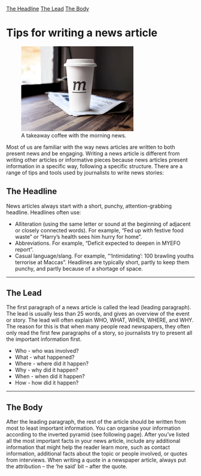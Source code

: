 [The Headline](#the-headline) [The Lead](#the-lead) [The Body](#the-body)

# Tips for writing a news article

<figure><img src="coffee.jpeg" width="300" alt="A takeaway coffee with the morning news." /><figcaption aria-hidden="true">A takeaway coffee with the morning news.</figcaption></figure>

Most of us are familiar with the way news articles are written to both present news and be engaging. Writing a news article is different from writing other articles or informative pieces because news articles present information in a specific way, following a specific structure. There are a range of tips and tools used by journalists to write news stories:

## The Headline

News articles always start with a short, punchy, attention-grabbing headline. Headlines often use:

-   Alliteration (using the same letter or sound at the beginning of adjacent or closely connected words). For example, “Fed up with festive food waste” or “Harry’s health sees him hurry for home”.
-   Abbreviations. For example, “Deficit expected to deepen in MYEFO report”.
-   Casual language/slang. For example, “‘Intimidating’: 100 brawling youths terrorise at Maccas”. Headlines are typically short, partly to keep them punchy, and partly because of a shortage of space.

------------------------------------------------------------------------

## The Lead

The first paragraph of a news article is called the lead (leading paragraph). The lead is usually less than 25 words, and gives an overview of the event or story. The lead will often explain WHO, WHAT, WHEN, WHERE, and WHY. The reason for this is that when many people read newspapers, they often only read the first few paragraphs of a story, so journalists try to present all the important information first.

-   Who - who was involved?
-   What - what happened?
-   Where - where did it happen?
-   Why - why did it happen?
-   When - when did it happen?
-   How - how did it happen?

------------------------------------------------------------------------

## The Body

After the leading paragraph, the rest of the article should be written from most to least important information. You can organise your information according to the inverted pyramid (see following page). After you’ve listed all the most important facts in your news article, include any additional information that might help the reader learn more, such as contact information, additional facts about the topic or people involved, or quotes from interviews. When writing a quote in a newspaper article, always put the attribution – the ‘he said’ bit – after the quote.
